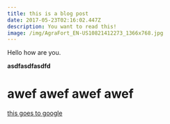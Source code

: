 ```yaml
---
title: this is a blog post
date: 2017-05-23T02:16:02.447Z
description: You want to read this!
image: /img/AgraFort_EN-US10821412273_1366x768.jpg
---
```


Hello how are you.

**asdfasdfasdfd**

# awef awef awef awef 

[this goes to google](http://www.google.com)